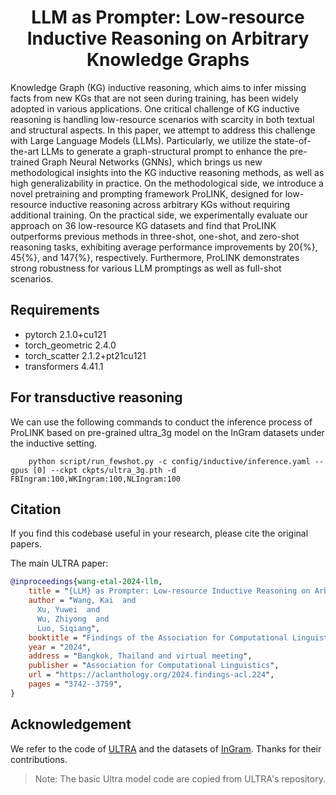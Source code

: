 <div align="center">

# LLM as Prompter: Low-resource Inductive Reasoning on Arbitrary Knowledge Graphs #

</div>

Knowledge Graph (KG) inductive reasoning, which aims to infer missing facts from new KGs that are not seen during training, has been widely adopted in various applications. One critical challenge of KG inductive reasoning is handling low-resource scenarios with scarcity in both textual and structural aspects. In this paper, we attempt to address this challenge with Large Language Models (LLMs). Particularly, we utilize the state-of-the-art LLMs to generate a graph-structural prompt to enhance the pre-trained Graph Neural Networks (GNNs), which brings us new methodological insights into the KG inductive reasoning methods, as well as high generalizability in practice. On the methodological side, we introduce a novel pretraining and prompting framework ProLINK, designed for low-resource inductive reasoning across arbitrary KGs without requiring additional training. On the practical side, we experimentally evaluate our approach on 36 low-resource KG datasets and find that ProLINK outperforms previous methods in three-shot, one-shot, and zero-shot reasoning tasks, exhibiting average performance improvements by 20{\%}, 45{\%}, and 147{\%}, respectively. Furthermore, ProLINK demonstrates strong robustness for various LLM promptings as well as full-shot scenarios.

## Requirements ##

- pytorch  2.1.0+cu121
- torch_geometric  2.4.0
- torch_scatter 2.1.2+pt21cu121
- transformers 4.41.1

## For transductive reasoning

We can use the following commands to conduct the inference process of ProLINK based on pre-grained ultra_3g model on the InGram datasets under the inductive setting.

```
    python script/run_fewshot.py -c config/inductive/inference.yaml --gpus [0] --ckpt ckpts/ultra_3g.pth -d FBIngram:100,WKIngram:100,NLIngram:100
```


## Citation ##

If you find this codebase useful in your research, please cite the original papers.

The main ULTRA paper:

```bibtex
@inproceedings{wang-etal-2024-llm,
    title = "{LLM} as Prompter: Low-resource Inductive Reasoning on Arbitrary Knowledge Graphs",
    author = "Wang, Kai  and
      Xu, Yuwei  and
      Wu, Zhiyong  and
      Luo, Siqiang",
    booktitle = "Findings of the Association for Computational Linguistics ACL 2024",
    year = "2024",
    address = "Bangkok, Thailand and virtual meeting",
    publisher = "Association for Computational Linguistics",
    url = "https://aclanthology.org/2024.findings-acl.224",
    pages = "3742--3759",
}
```

## Acknowledgement ##

We refer to the code of [ULTRA](https://github.com/DeepGraphLearning/ULTRA) and the datasets of [InGram](https://github.com/bdi-lab/InGram). Thanks for their contributions.

> Note: The basic Ultra model code are copied from ULTRA's repository.
